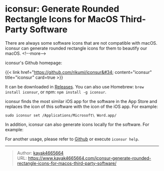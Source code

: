 # iconsur: Generate Rounded Rectangle Icons for MacOS Third-Party Software

There are always some software icons that are not compatible with macOS. iconsur can generate rounded rectangle icons for them to beautify our macOS.
&lt;!--more--&gt;

iconsur&#39;s Github homepage:

{{&lt; link href=&#34;https://github.com/rikumi/iconsur&#34; content=&#34;iconsur&#34; title=&#34;iconsur&#34; card=true &gt;}}

It can be downloaded in [Releases](https://github.com/rikumi/iconsur/releases). You can also use Homebrew: `brew install iconsur`, or npm: `npm install -g iconsur`.

iconsur finds the most similar iOS app for the software in the App Store and replaces the icon of this software with the icon of the iOS app. For example:

```
sudo iconsur set /Applications/Microsoft\ Word.app/
```

In addition, iconsur can also generate icons locally for the software. For example:

For another usage, please refer to [Github](https://github.com/rikumi/iconsur) or execute `iconsur help`.

---

> Author: [kayak4665664](https://github.com/kayak4665664)  
> URL: https://www.kayak4665664.com/iconsur-generate-rounded-rectangle-icons-for-macos-third-party-software/  

